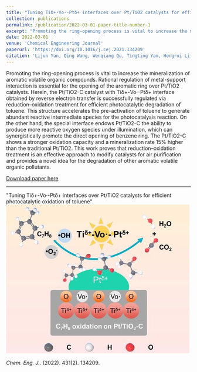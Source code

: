 ```yaml
---
title: "Tuning Tiδ+-Vo·-Ptδ+ interfaces over Pt/TiO2 catalysts for efficient photocatalytic oxidation of toluene"
collection: publications
permalink: /publication/2022-03-01-paper-title-number-1
excerpt: "Promoting the ring-opening process is vital to increase the mineralization of aromatic volatile organic compounds. Rational regulation of metal-support interaction is essential for the opening of the aromatic ring over Pt/TiO2 catalysts. Herein, the Pt/TiO2-C catalyst with Tiδ+-Vo·-Ptδ+ interface obtained by reverse electron transfer is successfully regulated via reduction–oxidation treatment for efficient photocatalytic degradation of toluene. This structure accelerates the pre-activation of toluene to generate abundant reactive intermediate species for the photocatalysis reaction. On the other hand, the special interface endows Pt/TiO2-C the ability to produce more reactive oxygen species under illumination, which can synergistically promote the direct opening of benzene ring. The Pt/TiO2-C shows a stronger oxidation capacity and a mineralization rate 15% higher than the traditional Pt/TiO2. This work proves that reduction–oxidation treatment is an effective approach to modify catalysts for air purification and provides a novel idea for the degradation of other aromatic volatile organic pollutants.<br/><img src='/images/Publication/2022WQCEJ.jpg'>"
date: 2022-03-01
venue: 'Chemical Engineering Journal'
paperurl: 'https://doi.org/10.1016/j.cej.2021.134209'
citation: 'Lijun Yan, Qing Wang, Wenqiang Qu, Tingting Yan, Hongrui Li, Penglu Wang*, Dengsong Zhang*. <i>Chem. Eng. J.</i>. (2022). 431(2). 134209.'
---
```


Promoting the ring-opening process is vital to increase the mineralization of aromatic volatile organic compounds. Rational regulation of metal-support interaction is essential for the opening of the aromatic ring over Pt/TiO2 catalysts. Herein, the Pt/TiO2-C catalyst with Tiδ+-Vo·-Ptδ+ interface obtained by reverse electron transfer is successfully regulated via reduction–oxidation treatment for efficient photocatalytic degradation of toluene. This structure accelerates the pre-activation of toluene to generate abundant reactive intermediate species for the photocatalysis reaction. On the other hand, the special interface endows Pt/TiO2-C the ability to produce more reactive oxygen species under illumination, which can synergistically promote the direct opening of benzene ring. The Pt/TiO2-C shows a stronger oxidation capacity and a mineralization rate 15% higher than the traditional Pt/TiO2. This work proves that reduction–oxidation treatment is an effective approach to modify catalysts for air purification and provides a novel idea for the degradation of other aromatic volatile organic pollutants.

[Download paper here](https://wenqiang2.github.io/images/Publication/2022WQCEJ.pdf)

---
"Tuning Tiδ+-Vo·-Ptδ+ interfaces over Pt/TiO2 catalysts for efficient photocatalytic oxidation of toluene"
<br/><img src='/images/Publication/2022WQCEJ.jpg'>


<i>Chem. Eng. J.</i>. (2022). 431(2). 134209.

